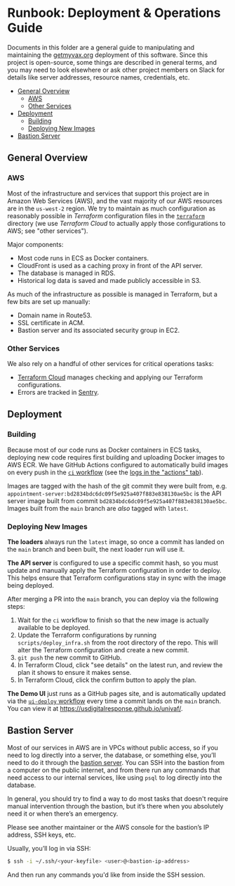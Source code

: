 # Runbook: Deployment & Operations Guide

Documents in this folder are a general guide to manipulating and maintaining the [getmyvax.org](https://getmyvax.org) deployment of this software. Since this project is open-source, some things are described in general terms, and you may need to look elsewhere or ask other project members on Slack for details like server addresses, resource names, credentials, etc.

- [General Overview](#general-overview)
    - [AWS](#aws)
    - [Other Services](#other-services)
- [Deployment](#deployment)
    - [Building](#building)
    - [Deploying New Images](#deploying-new-images)
- [Bastion Server](#bastion-server)


## General Overview

### AWS

Most of the infrastructure and services that support this project are in Amazon Web Services (AWS), and the vast majority of our AWS resources are in the `us-west-2` region. We try to maintain as much configuration as reasonably possible in *Terraform* configuration files in the [`terraform`](../../terraform) directory (we use *Terraform Cloud* to actually apply those configurations to AWS; see "other services").

Major components:

- Most code runs in ECS as Docker containers.
- CloudFront is used as a caching proxy in front of the API server.
- The database is managed in RDS.
- Historical log data is saved and made publicly accessible in S3.

As much of the infrastructure as possible is managed in Terraform, but a few bits are set up manually:

- Domain name in Route53.
- SSL certificate in ACM.
- Bastion server and its associated security group in EC2.


### Other Services

We also rely on a handful of other services for critical operations tasks:

- [Terraform Cloud][terraform-cloud] manages checking and applying our Terraform configurations.
- Errors are tracked in [Sentry][sentry].


## Deployment

### Building

Because most of our code runs as Docker containers in ECS tasks, deploying new code requires first building and uploading Docker images to AWS ECR. We have GitHub Actions configured to automatically build images on every push in the [`ci` workflow][workflow-ci] (see the [logs in the "actions" tab][workflow-ci-runs]).

Images are tagged with the hash of the git commit they were built from, e.g. `appointment-server:bd2834bdc6dc09f5e925a407f883e838130ae5bc` is the API server image built from commit `bd2834bdc6dc09f5e925a407f883e838130ae5bc`. Images built from the `main` branch are *also* tagged with `latest`.


### Deploying New Images

**The loaders** always run the `latest` image, so once a commit has landed on the `main` branch and been built, the next loader run will use it.

**The API server** is configured to use a specific commit hash, so you must update and manually apply the Terraform configuration in order to deploy. This helps ensure that Terraform configurations stay in sync with the image being deployed.

After merging a PR into the `main` branch, you can deploy via the following steps:

1. Wait for the `ci` workflow to finish so that the new image is actually available to be deployed.
2. Update the Terraform configurations by running `scripts/deploy_infra.sh` from the root directory of the repo. This will alter the Terraform configuration and create a new commit.
3. `git push` the new commit to GitHub.
4. In Terraform Cloud, click "see details" on the latest run, and review the plan it shows to ensure it makes sense.
5. In Terraform Cloud, click the confirm button to apply the plan.

**The Demo UI** just runs as a GitHub pages site, and is automatically updated via the [`ui-deploy` workflow][workflow-ui-deploy] every time a commit lands on the `main` branch. You can view it at https://usdigitalresponse.github.io/univaf/.


## Bastion Server

Most of our services in AWS are in VPCs without public access, so if you need to log directly into a server, the database, or something else, you’ll need to do it through the [bastion server][bastion-server]. You can SSH into the bastion from a computer on the public internet, and from there run any commands that need access to our internal services, like using `psql` to log directly into the database.

In general, you should try to find a way to do most tasks that doesn't require manual intervention through the bastion, but it’s there when you absolutely need it or when there’s an emergency.

Please see another maintainer or the AWS console for the bastion’s IP address, SSH keys, etc.

Usually, you’ll log in via SSH:

```sh
$ ssh -i ~/.ssh/<your-keyfile> <user>@<bastion-ip-address>
```

And then run any commands you'd like from inside the SSH session.


[terraform-cloud]: https://app.terraform.io/
[sentry]: https://sentry.io/
[bastion-server]: https://en.wikipedia.org/wiki/Bastion_host
[workflow-ci]: ../../.github/workflows/ci.yml
[workflow-ci-runs]: https://github.com/usdigitalresponse/univaf/actions/workflows/ci.yml
[workflow-ui-deploy]: ../../.github/workflows/ui-deploy.yml
